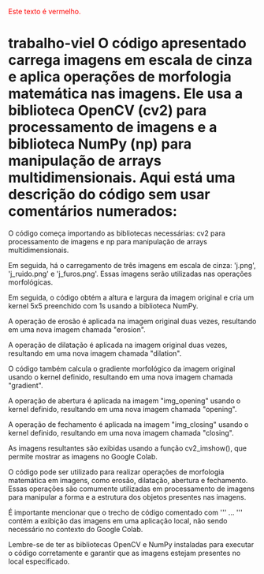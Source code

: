 <font color="red">Este texto é vermelho.</font>

# trabalho-viel O código apresentado carrega imagens em escala de cinza e aplica operações de morfologia matemática nas imagens. Ele usa a biblioteca OpenCV (cv2) para processamento de imagens e a biblioteca NumPy (np) para manipulação de arrays multidimensionais. Aqui está uma descrição do código sem usar comentários numerados:

O código começa importando as bibliotecas necessárias: cv2 para processamento de imagens e np para manipulação de arrays multidimensionais.

Em seguida, há o carregamento de três imagens em escala de cinza: 'j.png', 'j_ruido.png' e 'j_furos.png'. Essas imagens serão utilizadas nas operações morfológicas.

Em seguida, o código obtém a altura e largura da imagem original e cria um kernel 5x5 preenchido com 1s usando a biblioteca NumPy.

A operação de erosão é aplicada na imagem original duas vezes, resultando em uma nova imagem chamada "erosion".

A operação de dilatação é aplicada na imagem original duas vezes, resultando em uma nova imagem chamada "dilation".

O código também calcula o gradiente morfológico da imagem original usando o kernel definido, resultando em uma nova imagem chamada "gradient".

A operação de abertura é aplicada na imagem "img_opening" usando o kernel definido, resultando em uma nova imagem chamada "opening".

A operação de fechamento é aplicada na imagem "img_closing" usando o kernel definido, resultando em uma nova imagem chamada "closing".

As imagens resultantes são exibidas usando a função cv2_imshow(), que permite mostrar as imagens no Google Colab.

O código pode ser utilizado para realizar operações de morfologia matemática em imagens, como erosão, dilatação, abertura e fechamento. Essas operações são comumente utilizadas em processamento de imagens para manipular a forma e a estrutura dos objetos presentes nas imagens.

É importante mencionar que o trecho de código comentado com ''' ... ''' contém a exibição das imagens em uma aplicação local, não sendo necessário no contexto do Google Colab.

Lembre-se de ter as bibliotecas OpenCV e NumPy instaladas para executar o código corretamente e garantir que as imagens estejam presentes no local especificado.
